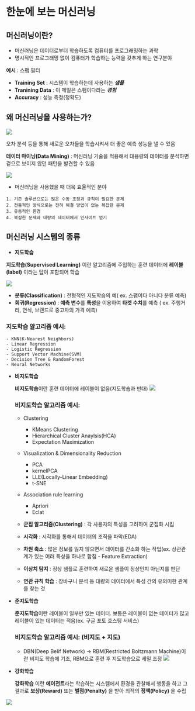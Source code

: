 # 한눈에 보는 머신러닝

## 머신러닝이란?

- 머신러닝은 데이터로부터 학습하도록 컴퓨터를 프로그래밍하는 과학
- 명시적인 프로그래밍 없이 컴퓨터가 학습하는 능력을 갖추게 하는 연구분야

**예시** : 스팸 필터
  - **Training Set** : 시스템이 학습하는데 사용하는 ***샘플***
  - **Tranining Data** : 이 메일은 스팸이다라는 ***경험***
  - **Accuracy** : 성능 측정(정확도)
  
## 왜 머신러닝을 사용하는가?
<img src='https://tensorflowkorea.files.wordpress.com/2018/05/e18489e185b3e1848fe185b3e18485e185b5e186abe18489e185a3e186ba-2018-05-23-e1848be185a9e18492e185ae-11-41-57.png?w=768'></img>

오차 분석 등을 통해 새로운 오차들을 학습시켜서 더 좋은 예측 성능을 낼 수 있음

**데이터 마이닝(Data Mining)** : 머신러닝 기술을 적용해서 대용량의 데이터를 분석하면 겉으로 보이지 않던 패턴을 발견할 수 있음

<img src='https://tensorflowkorea.files.wordpress.com/2018/05/e18489e185b3e1848fe185b3e18485e185b5e186abe18489e185a3e186ba-2018-05-23-e1848be185a9e18492e185ae-11-47-00.png?w=768'></img>

- 머신러닝을 사용했을 때 더욱 효율적인 분야
```
1. 기존 솔루션으로는 많은 수동 조정과 규칙이 필요한 문제
2. 전통적인 방식으로는 전혀 해결 방법이 없는 복잡한 문제
3. 유동적인 환경
4. 복잡한 문제와 대량의 데이터에서 인사이트 얻기
```

## 머신러닝 시스템의 종류

- **지도학습**

**지도학습(Supervised Learning)** 이란 알고리즘에 주입하는 훈련 데이터에 **레이블(label)** 이라는 답이 포함되어 학습

<img src='https://nohjiho.github.io/images/ml/tensorflow/%EC%A7%80%EB%8F%84%ED%95%99%EC%8A%B5_%EB%A0%88%EC%9D%B4%EB%B8%94%EB%90%9C%ED%9B%88%EB%A0%A8%EC%84%B8%ED%8A%B81.png'></img>

  - **분류(Classification)** : 전형적인 지도학습의 예( ex. 스팸이다 아니다 분류 예측)
  - **회귀(Regression)** : **예측 변수**를 **특성**을 이용하여 **타겟 수치**를 예측 ( ex. 주행거리, 연식, 브랜드로 중고차의 가격 예측)
  
  ### 지도학습 알고리즘 예시:
    - KNN(K-Nearest Neighbors)
    - Linear Regression
    - Logistic Regression
    - Support Vector Machine(SVM)
    - Decision Tree & RandomForest
    - Neural Networks

- **비지도학습**

  **비지도학습**이란 훈련 데이터에 레이블이 없음(지도학습과 반대)
  <img src='https://nohjiho.github.io/images/ml/tensorflow/%EB%B9%84%EC%A7%80%EB%8F%84%ED%95%99%EC%8A%B5.png'></img>

  ### 비지도학습 알고리즘 예시:
    - Clustering
      - KMeans Clustering
      - Hierarchical Cluster Anaylsis(HCA)
      - Expectation Maximization
    - Visualization & Dimensionality Reduction
      - PCA
      - kernelPCA
      - LLE(Locally-Linear Embedding)
      - t-SNE
    - Association rule learning
      - Apriori
      - Eclat
      
  - **군집 알고리즘(Clustering)** : 각 사용자의 특성을 고려하여 군집화 시킴
  - **시각화** : 시각화를 통해서 데이터의 조직을 파악(EDA)
  - **차원 축소** : 많은 정보를 잃지 않으면서 데이터를 간소화 하는 작업(ex. 상관관계가 있는 여러 특성을 하나로 합침 - Feature Extraction)
  - **이상치 탐지** : 정상 샘플로 훈련하여 새로운 샘플이 정상인지 아닌지를 판단
  - **연관 규칙 학습** : 장바구니 분석 등 대량의 데이터에서 특성 간의 유의미한 관계를 찾는 것

- **준지도학습**

  **준지도학습**이란 레이블이 일부만 있는 데이터. 보통은 레이블이 없는 데이터가 많고 레이블이 있는 데이터는 적음(ex. 구글 포토 호스팅 서비스)
  ### 비지도학습 알고리즘 예시: (비지도 + 지도)
    - DBN(Deep Belif Network) -> RBM(Restricted Boltzmann Machine)이란 비지도 학습에 기초, RBM으로 훈련 후 지도학습으로 세밀 조정
<img src='https://nohjiho.github.io/images/ml/tensorflow/%EC%A4%80%EC%A7%80%EB%8F%84%ED%95%99%EC%8A%B5.png'></img>

- **강화학습**

  **강화학습** 이란 **에이전트**라는 학습하는 시스템에서 환경을 관찰해서 행동을 하고 그 결과로 **보상(Reward)** 또는 **벌점(Penalty)** 을 받아 최적의 **정책(Policy)** 을 수립

<img src='https://tensorflowkorea.files.wordpress.com/2018/05/e18489e185b3e1848fe185b3e18485e185b5e186abe18489e185a3e186ba-2018-05-24-e1848be185a9e1848ce185a5e186ab-12-21-44.png?w=768'></img>
  
  

  
